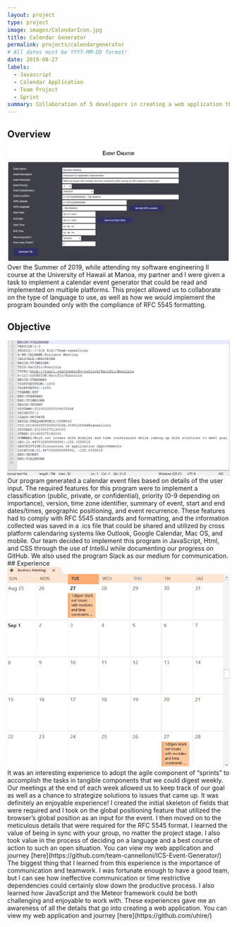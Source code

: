 ```yaml
---
layout: project
type: project
image: images/CalendarIcon.jpg
title: Calendar Generator
permalink: projects/calendargenerator
# All dates must be YYYY-MM-DD format!
date: 2019-08-27
labels:
  - Javascript
  - Calendar Application
  - Team Project
  - Sprint
summary: Collaboration of 5 developers in creating a web application that provides a service to businesses and students.
---
```

## Overview
<img class="ui large right floated rounded image" src="../images/Main.png">
Over the Summer of 2019, while attending my software engineering II course at the University of Hawaii at Manoa, my partner and I were given a task to implement a calendar event generator that could be read and implemented on multiple platforms.  This project allowed us to collaborate on the type of language to use, as well as how we would implement the program bounded only with the compliance of RFC 5545 formatting.
 
## Objective
<img class="ui large left floated rounded image" src="../images/RFC 5545.png">
Our program generated a calendar event files based on details of the user input.  The required features for this program were to implement a classification (public, private, or confidential), priority (0-9 depending on importance), version, time zone identifier, summary of event, start and end dates/times, geographic positioning, and event recurrence.  These features had to comply with RFC 5545 standards and formatting, and the information collected was saved in a .ics file that could be shared and utilized by cross platform calendaring systems like Outlook, Google Calendar, Mac OS, and mobile.  Our team decided to implement this program in JavaScript, Html, and CSS through the use of IntelliJ while documenting our progress on GitHub.  We also used the program Slack as our medium for communication. 
## Experience
<img class="ui medium right floated rounded image" src="../images/Calendar.png">
It was an interesting experience to adopt the agile component of “sprints” to accomplish the tasks in tangible components that we could digest weekly.  Our meetings at the end of each week allowed us to keep track of our goal as well as a chance to strategize solutions to issues that came up.  It was definitely an enjoyable experience!  I created the initial skeleton of fields that were required and I took on the global positioning feature that utilized the browser’s global position as an input for the event.  I then moved on to the meticulous details that were required for the RFC 5545 format.  I learned the value of being in sync with your group, no matter the project stage.  I also took value in the process of deciding on a language and a best course of action to such an open situation.  You can view my web application and journey [here](https://github.com/team-cannelloni/ICS-Event-Generator/)
The biggest thing that I learned from this experience is the importance of communication and teamwork.  I was fortunate enough to have a good team, but I can see how ineffective communication or time restrictive dependencies could certainly slow down the productive process.  I also learned how JavaScript and the Meteor framework could be both challenging and enjoyable to work with.  These experiences gave me an awareness of all the details that go into creating a web application.  You can view my web application and journey [here](https://github.com/uhire/)

